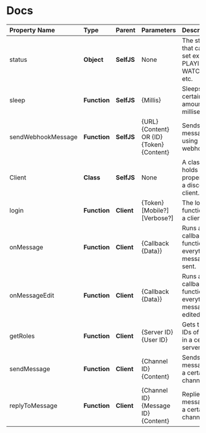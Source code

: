 # Docs

| Property Name      | Type         | Parent      | Parameters                                | Description                                             |
| :----------------- | :----------- | :---------- | :---------------------------------------- | :------------------------------------------------------ |
| status             | **Object**   | **SelfJS**  | None                                      | The status  that can be set ex: PLAYING, WATCHING, etc. |
| sleep              | **Function** | **SelfJS**  | {Millis}                                  | Sleeps for a certain amount of milliseconds.            |
| sendWebhookMessage | **Function** | **SelfJS**  | {URL} {Content} OR {ID} {Token} {Content} | Sends a message using a webhook.                        |
| Client             | **Class**    | **SelfJS**  | None                                      | A class that holds the properties of a discord client.  |
| login              | **Function** | **Client**  | {Token} [Mobile?] [Verbose?]              | The login function for a client.                        |
| onMessage          | **Function** | **Client**  | {Callback {Data}}                         | Runs a callback function everytime a message is sent.   |
| onMessageEdit      | **Function** | **Client**  | {Callback {Data}}                         | Runs a callback function everytime a message is edited. |
| getRoles           | **Function** | **Client**  | {Server ID} {User ID}                     | Gets the role IDs of a user in a certain server.        |
| sendMessage        | **Function** | **Client**  | {Channel ID} {Content}                    | Sends a message to a certain channel.                   |
| replyToMessage     | **Function** | **Client**  | {Channel ID} {Message ID} {Content}       | Replies to a message to a certain channel.              |
